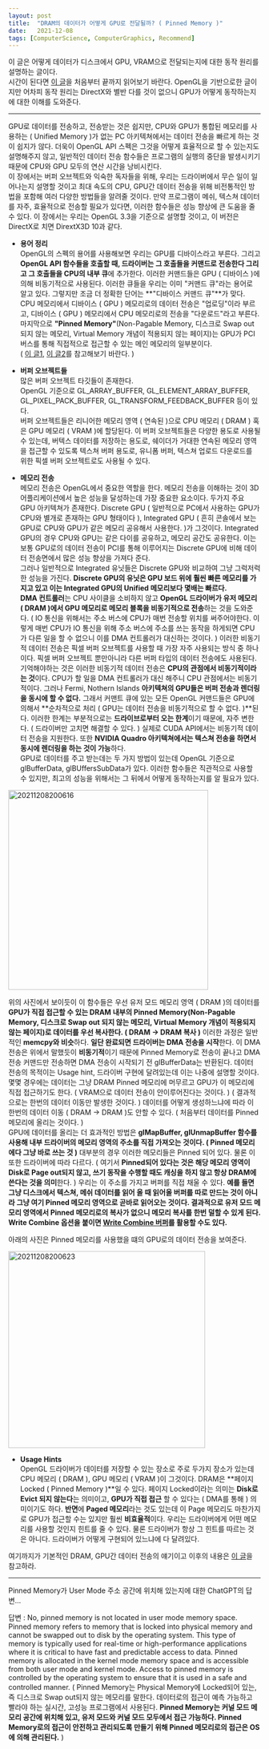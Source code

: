 ```yaml
---
layout: post
title:  "DRAM의 데이터가 어떻게 GPU로 전달될까? ( Pinned Memory )"
date:   2021-12-08
tags: [ComputerScience, ComputerGraphics, Recommend]
---
```


이 글은 어떻게 데이터가 디스크에서 GPU, VRAM으로 전달되는지에 대한 동작 원리를 설명하는 글이다.        
시간이 된다면 [이 글](https://www.seas.upenn.edu/~pcozzi/OpenGLInsights/OpenGLInsights-AsynchronousBufferTransfers.pdf)을 처음부터 끝까지 읽어보기 바란다. OpenGL을 기반으로한 글이지만 어차피 동작 원리는 DirectX와 별반 다를 것이 없으니 GPU가 어떻게 동작하는지에 대한 이해를 도와준다.           

-------------------------              

GPU로 데이터를 전송하고, 전송받는 것은 쉽지만, CPU와 GPU가 통합된 메모리를 사용하는 ( Unified Memory )가 없는 PC 아키텍쳐에서는 데이터 전송을 빠르게 하는 것이 쉽지가 않다. 더욱이 OpenGL API 스펙은 그것을 어떻게 효율적으로 할 수 있는지도 설명해주지 않고, 일반적인 데이터 전송 함수들은 프로그램의 실행의 중단을 발생시키기 때문에 CPU와 GPU 모두의 연산 시간을 낭비시킨다.           
이 장에서는 버퍼 오브젝트와 익숙한 독자들을 위해, 우리는 드라이버에서 무슨 일이 일어나는지 설명할 것이고 최대 속도의 CPU, GPU간 데이터 전송을 위해 비전통적인 방법을 포함해 여러 다양한 방법들을 알려줄 것이다. 만약 프로그램이 메쉬, 텍스쳐 데이터를 자주, 효율적으로 전송할 필요가 있다면, 이러한 함수들은 성능 향상에 큰 도움을 줄 수 있다. 이 장에서는 우리는 OpenGL 3.3을 기준으로 설명할 것이고, 이 버전은 DirectX로 치면 DirextX3D 10과 같다.             
                     

- **용어 정리**       
OpenGL의 스펙의 용어를 사용해보면 우리는 GPU를 디바이스라고 부른다. 그리고 **OpenGL API 함수들을 호출할 때, 드라이버는 그 호출들을 커맨드로 전송한다 그리고 그 호출들을 CPU의 내부 큐**에 추가한다. 이러한 커맨드들은 GPU ( 디바이스 )에 의해 비동기적으로 사용된다. 이러한 큐들을 우리는 이미 "커맨드 큐"라는 용어로 알고 있다. 그렇지만 조금 더 정확한 단어는 **"디바이스 커맨드 큐"**가 맞다.            
CPU 메모리에서 디바이스 ( GPU ) 메모리로의 데이터 전송은 "업로딩"이라 부르고, 디바이스 ( GPU ) 메모리에서 CPU 메모리로의 전송을 "다운로드"라고 부른다.          
마지막으로 **"Pinned Memory"**(Non-Pagable Memory, 디스크로 Swap out 되지 않는 메모리, Virtual Memory 개념이 적용되지 않는 페이지)는 GPU가 PCI 버스를 통해 직접적으로 접근할 수 있는 메인 메모리의 일부분이다.             
( [이 글1](https://sungjjinkang.github.io/gpu_memory), [이 글2](https://sungjjinkang.github.io/IO_System)를 참고해보기 바란다. )               
              
               
- **버퍼 오브젝트들**                
많은 버퍼 오브젝트 타깃들이 존재한다.       
OpenGL 기준으로 GL_ARRAY_BUFFER, GL_ELEMENT_ARRAY_BUFFER, GL_PIXEL_PACK_BUFFER, GL_TRANSFORM_FEEDBACK_BUFFER 등이 있다.           
버퍼 오브젝트들은 리니어한 메모리 영역 ( 연속된 )으로 CPU 메모리 ( DRAM ) 혹은 GPU 메모리 ( VRAM )에 할당된다. 이 버퍼 오브젝트들은 다양한 용도로 사용될 수 있는데, 버텍스 데이터를 저장하는 용도로, 쉐이더가 거대한 연속된 메모리 영역을 접근할 수 있도록 텍스쳐 버퍼 용도로, 유니폼 버퍼, 텍스쳐 업로드 다운로드를 위한 픽셀 버퍼 오브젝트로도 사용될 수 있다.         
              

- **메모리 전송**             
메모리 전송은 OpenGL에서 중요한 역할을 한다. 메모리 전송을 이해하는 것이 3D 어플리케이션에서 높은 성능을 달성하는데 가장 중요한 요소이다. 두가지 주요 GPU 아키텍쳐가 존재한다. Discrete GPU ( 일반적으로 PC에서 사용하는 GPU가 CPU와 별개로 존재하는 GPU 형태이다 ), Integrated GPU ( 흔히 콘솔에서 보는 GPU로 CPU와 GPU가 같은 메모리 공유해서 사용한다. )가 그것이다. Integrated GPU의 경우 CPU와 GPU는 같은 다이를 공유하고, 메모리 공간도 공유한다. 이는 보통 GPU로의 데이터 전송이 PCI를 통해 이루어지는 Discrete GPU에 비해 데이터 전송면에서 많은 성능 향상을 가져다 준다.         
그러나 일반적으로 Integrated 유닛들은 Discrete GPU와 비교하여 그냥 그럭저럭한 성능을 가진다. **Discrete GPU의 유닛은 GPU 보드 위에 훨씬 빠른 메모리를 가지고 있고 이는 Integrated GPU의 Unified 메모리보다 몇배는 빠르다.**                           
**DMA 컨트롤러**는 CPU 사이클을 소비하지 않고 **OpenGL 드라이버가 유저 메모리 ( DRAM )에서 GPU 메모리로 메모리 블록을 비동기적으로 전송**하는 것을 도와준다. ( IO 통신을 위해서는 주소 버스에 CPU가 매번 전송할 위치를 써주어야한다. 이렇게 매번 CPU가 IO 통신을 위해 주소 버스에 주소를 쓰는 동작을 하게되면 CPU가 다른 일을 할 수 없으니 이를 DMA 컨트롤러가 대신하는 것이다. ) 이러한 비동기적 데이터 전송은 픽셀 버퍼 오브젝트를 사용할 때 가장 자주 사용되는 방식 중 하나이다. 픽셀 버퍼 오브젝트 뿐만아니라 다른 버퍼 타입의 데이터 전송에도 사용된다. 기억해야하는 것은 이러한 비동기적 데이터 전송은 **CPU의 관점에서 비동기적이라는 것**이다. CPU가 할 일을 DMA 컨트롤러가 대신 해주니 CPU 관점에서는 비동기적이다. 그러나 Fermi, Nothern Islands **아키텍쳐의 GPU들은 버퍼 전송과 렌더링을 동시에 할 수 없다.** 그래서 커맨트 큐에 있는 모든 OpenGL 커맨드들은 GPU에 의해서 **순차적으로 처리 ( GPU는 데이터 전송을 비동기적으로 할 수 없다. )**된다. 이러한 한계는 부분적으로는 **드라이브로부터 오는 한계**이기 때문에, 자주 변한다. ( 드라이버만 고치면 해결할 수 있다. ) 실제로 CUDA API에서는 비동기적 데이터 전송을 지원한다. 또한 **NVIDIA Quadro 아키텍쳐에서는 텍스쳐 전송을 하면서 동시에 렌더링을 하는 것이 가능**하다.                 
GPU로 데이터를 주고 받는데는 두 가지 방법이 있는데 OpenGL 기준으로 glBufferData, glBUffersSubData가 있다. 이러한 함수들은 직관적으로 사용할 수 있지만, 최고의 성능을 위해서는 그 뒤에서 어떻게 동작하는지를 알 필요가 있다.             

<img width="399" alt="20211208200616" src="https://user-images.githubusercontent.com/33873804/145198167-a6686566-0bc4-4566-81eb-7490a31d8e07.png">          

위의 사진에서 보이듯이 이 함수들은 우선 유저 모드 메모리 영역 ( DRAM )의 데이터를 **GPU가 직접 접근할 수 있는 DRAM 내부의 Pinned Memory(Non-Pagable Memory, 디스크로 Swap out 되지 않는 메모리, Virtual Memory 개념이 적용되지 않는 페이지)로 데이터를 우선 복사한다. ( DRAM -> DRAM 복사 )** 이러한 과정은 일반적인 **memcpy와 비슷**하다. **일단 완료되면 드라이버는 DMA 전송을 시작**한다. 이 DMA 전송은 위에서 말했듯이 **비동기적**이기 때문에 Pinned Memory로 전송이 끝나고 DMA 전송 커맨드만 전송하면 DMA 전송이 시작되기 전 glBufferData는 반환된다. 데이터 전송의 목적이는 Usage hint, 드라이버 구현에 달려있는데 이는 나중에 설명할 것이다. 몇몇 경우에는 데이터는 그냥 DRAM Pinned 메모리에 머무르고 GPU가 이 메모리에 직접 접근하기도 한다. ( VRAM으로 데이터 전송이 안이루어진다는 것이다. ) ( 결과적으로는 한번의 데이터 이동만 발생한 것이다. ) 데이터를 어떻게 생성하느냐에 따라 이 한번의 데이터 이동 ( DRAM -> DRAM )도 안할 수 있다. ( 처음부터 데이터를 Pinned 메모리에 올리는 것이다. )        
GPU에 데이터를 올리는 더 효과적인 방법은 **glMapBuffer, glUnmapBuffer 함수를 사용해 내부 드라이버의 메모리 영역의 주소를 직접 가져오는 것이다. ( Pinned 메모리에다 그냥 바로 쓰는 것 )** 대부분의 경우 이러한 메모리들은 Pinned 되어 있다. 물론 이 또한 드라이버에 따라 다르다. ( 여기서 **Pinned되어 있다는 것은 해당 메모리 영역이 Disk로 Page out되지 않고, 쓰기 동작을 수행할 때도 캐싱을 하지 않고 항상 DRAM에 쓴다는 것을 의미**한다. ) 우리는 이 주소를 가지고 버퍼를 직접 채울 수 있다. **예를 들면 그냥 디스크에서 텍스쳐, 메쉬 데이터를 읽어 올 때 읽어올 버퍼를 따로 만드는 것이 아니라 그냥 여기 Pinned 메모리 영역으로 곧바로 읽어오는 것이다. 결과적으로 유저 모드 메모리 영역에서 Pinned 메모리로의 복사가 없으니 메모리 복사를 한번 덜할 수 있게 된다. Write Combine 옵션을 붙이면 [Write Combine 버퍼](https://sungjjinkang.github.io/nonTemporalMemoryHint)를 활용할 수도 있다.**             

아래의 사진은 Pinned 메모리를 사용했을 떄의 GPU로의 데이터 전송을 보여준다.           

<img width="393" alt="20211208200623" src="https://user-images.githubusercontent.com/33873804/145200441-67db91cc-6257-4b9d-b780-33e007334c9a.png">          

          
- **Usage Hints**           
OpenGL 드라이버가 데이터를 저장할 수 있는 장소로 주로 두가지 장소가 있는데 CPU 메모리 ( DRAM ), GPU 메모리 ( VRAM )이 그것이다. DRAM은 **페이지 Locked ( Pinned Memory )**일 수 있다. 페이지 Locked이라는 의미는 **Disk로 Evict 되지 않는다**는 의미이고, **GPU가 직접 접근** 할 수 있다는 ( DMA를 통해 ) 의미이기도 하다. **반면**에 **Paged 메모리**라는 것도 있는데 이 Page 메모리도 마찬가지로 GPU가 접근할 수는 있지만 훨씬 **비효율적**이다. 우리는 드라이버에게 어떤 메모리를 사용할 것인지 힌트를 줄 수 있다. 물론 드라이버가 항상 그 힌트를 따르는 것은 아니다. 드라이버가 어떻게 구현되어 있느냐에 다 달려있다.               

여기까지가 기본적인 DRAM, GPU간 데이터 전송의 얘기이고 이후의 내용은 [이 글](https://www.seas.upenn.edu/~pcozzi/OpenGLInsights/OpenGLInsights-AsynchronousBufferTransfers.pdf)을 참고하라.             

--------------------        
           
Pinned Memory가 User Mode 주소 공간에 위치해 있는지에 대한 ChatGPT의 답변...           
       
답변 : No, pinned memory is not located in user mode memory space. Pinned memory refers to memory that is locked into physical memory and cannot be swapped out to disk by the operating system. This type of memory is typically used for real-time or high-performance applications where it is critical to have fast and predictable access to data. Pinned memory is allocated in the kernel mode memory space and is accessible from both user mode and kernel mode. Access to pinned memory is controlled by the operating system to ensure that it is used in a safe and controlled manner. ( Pinned Memory는 Physical Memory에 Locked되어 있는, 즉 디스크로 Swap out되지 않는 메모리를 말한다. 데이터로의 접근이 예측 가능하고 빨라야 하는 실시간, 고성능 프로그램에서 사용된다. **Pinned Memory는 커널 모드 메모리 공간에 위치해 있고, 유저 모드와 커널 모드 모두에서 접근 가능하다. Pinned Memory로의 접근이 안전하고 관리되도록 만들기 위해 Pinned 메모리로의 접근은 OS에 의해 관리된다.** )               
